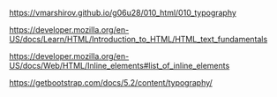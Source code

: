 
https://vmarshirov.github.io/g06u28/010_html/010_typography


https://developer.mozilla.org/en-US/docs/Learn/HTML/Introduction_to_HTML/HTML_text_fundamentals

https://developer.mozilla.org/en-US/docs/Web/HTML/Inline_elements#list_of_inline_elements

https://getbootstrap.com/docs/5.2/content/typography/


